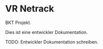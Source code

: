 # VR Netrack
BKT Projekt.

Dies ist eine entwickler Dokumentation.

TODO: Entwickler Dokumentation schreiben.
